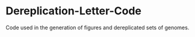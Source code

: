 # Dereplication-Letter-Code
Code used in the generation of figures and dereplicated sets of genomes.
